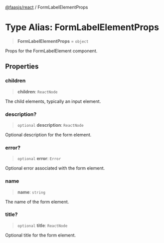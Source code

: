 [@faasjs/react](../README.md) / FormLabelElementProps

# Type Alias: FormLabelElementProps

> **FormLabelElementProps** = `object`

Props for the FormLabelElement component.

## Properties

### children

> **children**: `ReactNode`

The child elements, typically an input element.

### description?

> `optional` **description**: `ReactNode`

Optional description for the form element.

### error?

> `optional` **error**: `Error`

Optional error associated with the form element.

### name

> **name**: `string`

The name of the form element.

### title?

> `optional` **title**: `ReactNode`

Optional title for the form element.
